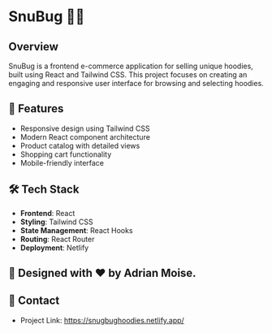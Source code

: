 
# SnuBug 🐞👕

## Overview
SnuBug is a frontend e-commerce application for selling unique hoodies, built using React and Tailwind CSS. This project focuses on creating an engaging and responsive user interface for browsing and selecting hoodies.

## 🚀 Features
- Responsive design using Tailwind CSS
- Modern React component architecture
- Product catalog with detailed views
- Shopping cart functionality
- Mobile-friendly interface

## 🛠 Tech Stack
- **Frontend**: React
- **Styling**: Tailwind CSS
- **State Management**: React Hooks
- **Routing**: React Router
- **Deployment**: Netlify


## 🎨 Designed with ❤️ by Adrian Moise.

## 🔗 Contact
- Project Link: https://snugbughoodies.netlify.app/
